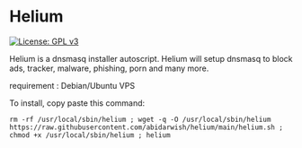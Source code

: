 # Helium

[![License: GPL v3](https://img.shields.io/badge/License-GPLv3-blue.svg)](https://www.gnu.org/licenses/gpl-3.0)

Helium is a dnsmasq installer autoscript. Helium will setup dnsmasq to block ads, tracker, malware, phishing, porn and many more.

requirement : Debian/Ubuntu VPS

To install, copy paste this command:

```
rm -rf /usr/local/sbin/helium ; wget -q -O /usr/local/sbin/helium https://raw.githubusercontent.com/abidarwish/helium/main/helium.sh ; chmod +x /usr/local/sbin/helium ; helium
```

